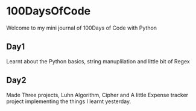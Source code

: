 # 100DaysOfCode
Welcome to my mini journal of 100Days of Code with Python 
## Day1
Learnt about the Python basics, string manuplilation and little bit of Regex
## Day2 
Made Three projects, Luhn Algorithm, Cipher and A little Expense tracker project implementing the things I learnt yesterday.
